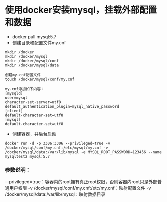 # 使用docker安装mysql，挂载外部配置和数据
* docker pull mysql:5.7
* 创建目录和配置文件my.cnf
``` mysql
mkdir /docker
mkdir /docker/mysql
mkdir /docker/mysql/conf
mkdir /docker/mysql/data
 
创建my.cnf配置文件
touch /docker/mysql/conf/my.cnf
 
my.cnf添加如下内容：
[mysqld]
user=mysql
character-set-server=utf8
default_authentication_plugin=mysql_native_password
[client]
default-character-set=utf8
[mysql]
default-character-set=utf8

```
* 创建容器，并后台启动
```
docker run -d -p 3306:3306 --privileged=true -v /docker/mysql/conf/my.cnf:/etc/mysql/my.cnf -v /docker/mysql/data:/var/lib/mysql -e MYSQL_ROOT_PASSWORD=123456 --name mysqltest2 mysql:5.7

```
### 参数说明：

--privileged=true：容器内的root拥有真正root权限，否则容器内root只是外部普通用户权限
-v /docker/mysql/conf/my.cnf:/etc/my.cnf：映射配置文件
-v /docker/mysql/data:/var/lib/mysql：映射数据目录
